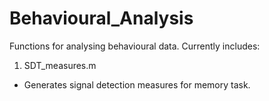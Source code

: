 # Behavioural_Analysis
Functions for analysing behavioural data.
Currently includes: 
1) SDT_measures.m 
  - Generates signal detection measures for memory task. 
